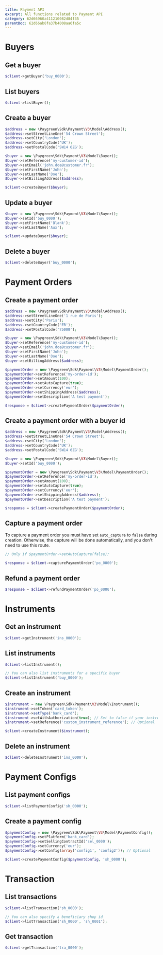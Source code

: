 ```yaml
---
title: Payment API
excerpt: All functions related to Payment API
category: 62d66960a411210082d84f35
parentDoc: 62d66ab6fa37b4008aa6fa5c
---
```


# Buyers

## Get a buyer

```php
$client->getBuyer('buy_0000');
```

## List buyers

```php
$client->listBuyer();
```

## Create a buyer

```php
$address = new \Paygreen\Sdk\Payment\V3\Model\Address();
$address->setStreetLineOne('54 Crown Street');
$address->setCity('London');
$address->setCountryCode('UK');
$address->setPostalCode('SW14 6ZG');

$buyer = new \Paygreen\Sdk\Payment\V3\Model\Buyer();
$buyer->setReference('my-customer-id');
$buyer->setEmail('john.doe@customer.fr');
$buyer->setFirstName('John');
$buyer->setLastName('Doe');
$buyer->setBillingAddress($address);

$client->createBuyer($buyer);
```

## Update a buyer

```php
$buyer = new \Paygreen\Sdk\Payment\V3\Model\Buyer();
$buyer->setId('buy_0000');
$buyer->setFirstName('Blank');
$buyer->setLastName('Aux');

$client->updateBuyer($buyer);
```

## Delete a buyer

```php
$client->deleteBuyer('buy_0000');
```

# Payment Orders

## Create a payment order

```php
$address = new \Paygreen\Sdk\Payment\V3\Model\Address();
$address->setStreetLineOne('1 rue de Paris');
$address->setCity('Paris');
$address->setCountryCode('FR');
$address->setPostalCode('75000');

$buyer = new \Paygreen\Sdk\Payment\V3\Model\Buyer();
$buyer->setReference('my-customer-id');
$buyer->setEmail('john.doe@customer.fr');
$buyer->setFirstName('John');
$buyer->setLastName('Doe');
$buyer->setBillingAddress($address);

$paymentOrder = new \Paygreen\Sdk\Payment\V3\Model\PaymentOrder();
$paymentOrder->setReference('my-order-id');
$paymentOrder->setAmount(100);
$paymentOrder->setAutoCapture(true);
$paymentOrder->setCurrency('eur');
$paymentOrder->setShippingAddress($address);
$paymentOrder->setDescription('A test payment');

$response = $client->createPaymentOrder($paymentOrder);
```

## Create a payment order with a buyer id

```php
$address = new \Paygreen\Sdk\Payment\V3\Model\Address();
$address->setStreetLineOne('54 Crown Street');
$address->setCity('London');
$address->setCountryCode('UK');
$address->setPostalCode('SW14 6ZG');

$buyer = new \Paygreen\Sdk\Payment\V3\Model\Buyer();
$buyer->setId('buy_0000');

$paymentOrder = new \Paygreen\Sdk\Payment\V3\Model\PaymentOrder();
$paymentOrder->setReference('my-order-id');
$paymentOrder->setAmount(100);
$paymentOrder->setAutoCapture(true);
$paymentOrder->setCurrency('eur');
$paymentOrder->setShippingAddress($address);
$paymentOrder->setDescription('A test payment');

$response = $client->createPaymentOrder($paymentOrder);
```

## Capture a payment order

To capture a payment order you must have set `auto_capture` to `false` during creation.
Otherwise, the capture will be done automatically, and you don't need to use this route.

```php
// Only if $paymentOrder->setAutoCapture(false);

$response = $client->capturePaymentOrder('po_0000');
```

## Refund a payment order

```php
$response = $client->refundPaymentOrder('po_0000');
```

# Instruments

## Get an instrument

```php
$client->getInstrument('ins_0000');
```

## List instruments

```php
$client->listInstrument();

// You can also list instruments for a specific buyer
$client->listInstrument('buy_0000');
```

## Create an instrument

```php
$instrument = new \Paygreen\Sdk\Payment\V3\Model\Instrument();
$instrument->setToken('card_token');
$instrument->setType('bank_card');
$instrument->setWithAuthorization(true); // Set to false if your instrument does not need authorization
$instrument->setReference('custom_instrument_reference'); // Optional

$client->createInstrument($instrument);
```

## Delete an instrument

```php
$client->deleteInstrument('ins_0000');
```

# Payment Configs

## List payment configs

```php
$client->listPaymentConfig('sh_0000');
```

## Create a payment config

```php
$paymentConfig = new \Paygreen\Sdk\Payment\V3\Model\PaymentConfig();
$paymentConfig->setPlatform('bank_card');
$paymentConfig->setSellingContractId('sel_0000');
$paymentConfig->setCurrency('eur');
$paymentConfig->setConfig(array('config1', 'config2')); // Optional

$client->createPaymentConfig($paymentConfig, 'sh_0000');
```

# Transaction

## List transactions

```php
$client->listTransaction('sh_0000');

// You can also specify a beneficiary shop id
$client->listTransaction('sh_0000', 'sh_0001');
```

## Get transaction

```php
$client->getTransaction('tra_0000');
```